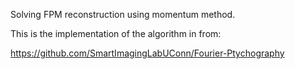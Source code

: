 Solving FPM reconstruction using momentum method. <br>


This is the implementation of the algorithm in from: <br>

https://github.com/SmartImagingLabUConn/Fourier-Ptychography 

